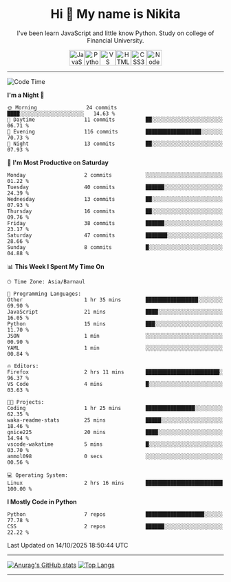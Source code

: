 <h1 align="center">Hi 👋 My name is Nikita</h1>

<p align="center"> I've been learn JavaScript and little know Python. Study on college of Financial University. </p>

<p align="center">
<a href="https://developer.mozilla.org/en-US/docs/Web/JavaScript" target="_blank" rel="noreferrer"><img src="https://raw.githubusercontent.com/danielcranney/readme-generator/main/public/icons/skills/javascript-colored.svg" alt="JavaScript" title="JavaScript" width="36" height="36" /></a><a href="https://www.python.org/" target="_blank" rel="noreferrer"><img src="https://raw.githubusercontent.com/danielcranney/readme-generator/main/public/icons/skills/python-colored.svg" alt="Python" title="Python" width="36" height="36" /></a><a href="https://code.visualstudio.com/" target="_blank" rel="noreferrer"><img src="https://raw.githubusercontent.com/danielcranney/readme-generator/main/public/icons/skills/visualstudiocode-colored.svg" alt="VS Code" title="VS Code" width="36" height="36" /></a><a href="https://developer.mozilla.org/en-US/docs/Glossary/HTML5" target="_blank" rel="noreferrer"><img src="https://raw.githubusercontent.com/danielcranney/readme-generator/main/public/icons/skills/html5-colored.svg" alt="HTML5" title="HTML5" width="36" height="36" /></a><a href="https://www.w3.org/TR/CSS/#css" target="_blank" rel="noreferrer"><img src="https://raw.githubusercontent.com/danielcranney/readme-generator/main/public/icons/skills/css3-colored.svg" alt="CSS3" title="CSS3" width="36" height="36" /></a><a href="https://nodejs.org/en/" target="_blank" rel="noreferrer"><img src="https://raw.githubusercontent.com/danielcranney/readme-generator/main/public/icons/skills/nodejs-colored.svg" alt="NodeJS" title="NodeJS" width="36" height="36" /></a>
</p>

------

<!--START_SECTION:waka-->
![Code Time](http://img.shields.io/badge/Code%20Time-49%20hrs%2040%20mins-blue)

**I'm a Night 🦉** 

```text
🌞 Morning                24 commits          ████░░░░░░░░░░░░░░░░░░░░░   14.63 % 
🌆 Daytime                11 commits          ██░░░░░░░░░░░░░░░░░░░░░░░   06.71 % 
🌃 Evening                116 commits         ██████████████████░░░░░░░   70.73 % 
🌙 Night                  13 commits          ██░░░░░░░░░░░░░░░░░░░░░░░   07.93 % 
```
📅 **I'm Most Productive on Saturday** 

```text
Monday                   2 commits           ░░░░░░░░░░░░░░░░░░░░░░░░░   01.22 % 
Tuesday                  40 commits          ██████░░░░░░░░░░░░░░░░░░░   24.39 % 
Wednesday                13 commits          ██░░░░░░░░░░░░░░░░░░░░░░░   07.93 % 
Thursday                 16 commits          ██░░░░░░░░░░░░░░░░░░░░░░░   09.76 % 
Friday                   38 commits          ██████░░░░░░░░░░░░░░░░░░░   23.17 % 
Saturday                 47 commits          ███████░░░░░░░░░░░░░░░░░░   28.66 % 
Sunday                   8 commits           █░░░░░░░░░░░░░░░░░░░░░░░░   04.88 % 
```


📊 **This Week I Spent My Time On** 

```text
🕑︎ Time Zone: Asia/Barnaul

💬 Programming Languages: 
Other                    1 hr 35 mins        █████████████████░░░░░░░░   69.90 % 
JavaScript               21 mins             ████░░░░░░░░░░░░░░░░░░░░░   16.05 % 
Python                   15 mins             ███░░░░░░░░░░░░░░░░░░░░░░   11.70 % 
JSON                     1 min               ░░░░░░░░░░░░░░░░░░░░░░░░░   00.90 % 
YAML                     1 min               ░░░░░░░░░░░░░░░░░░░░░░░░░   00.84 % 

🔥 Editors: 
Firefox                  2 hrs 11 mins       ████████████████████████░   96.37 % 
VS Code                  4 mins              █░░░░░░░░░░░░░░░░░░░░░░░░   03.63 % 

🐱‍💻 Projects: 
Coding                   1 hr 25 mins        ████████████████░░░░░░░░░   62.35 % 
waka-readme-stats        25 mins             █████░░░░░░░░░░░░░░░░░░░░   18.46 % 
gnice225                 20 mins             ████░░░░░░░░░░░░░░░░░░░░░   14.94 % 
vscode-wakatime          5 mins              █░░░░░░░░░░░░░░░░░░░░░░░░   03.70 % 
anmol098                 0 secs              ░░░░░░░░░░░░░░░░░░░░░░░░░   00.56 % 

💻 Operating System: 
Linux                    2 hrs 16 mins       █████████████████████████   100.00 % 
```

**I Mostly Code in Python** 

```text
Python                   7 repos             ███████████████████░░░░░░   77.78 % 
CSS                      2 repos             ██████░░░░░░░░░░░░░░░░░░░   22.22 % 
```




 Last Updated on 14/10/2025 18:50:44 UTC
<!--END_SECTION:waka-->
------
[![Anurag's GitHub stats](https://github-readme-stats.vercel.app/api?username=gnice225&theme=dark&hide_progress=true)](https://github.com/anuraghazra/github-readme-stats)
[![Top Langs](https://github-readme-stats.vercel.app/api/top-langs/?username=gnice225&theme=dark)](https://github.com/anuraghazra/github-readme-stats)

---------
